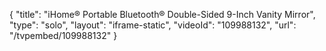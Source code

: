 {
    "title": "iHome&reg; Portable Bluetooth&reg; Double-Sided 9-Inch Vanity Mirror",
    "type": "solo",
    "layout": "iframe-static",
    "videoId": "109988132",
    "url": "\/tvpembed\/109988132"
}